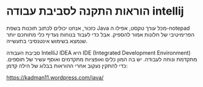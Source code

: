 # הוראות התקנה לסביבת עבודה intellij

כזכור, אנחנו יכולים לכתוב תוכנות בשפת Java מכל עורך טקסט, אפילו ה-notepad הפרימיטיבי של חלונות אמור להספיק. אבל כדי לעבוד בנוחות נעדיף כלי מתוחכם יותר שנמצא בשימוש אינטנסיבי בתעשייה. 

סביבת העבודה IntelliJ IDEA היא IDE (Integrated Development Environment) מתקדמת ונוחה לעבודה. יש בה המון כלים ואופציות מתקדמים ואוסף עשיר של תוספים. כדי להתקין נעקוב אחרי ההוראות בבלוג של הילה קדמן: 

https://kadman11.wordpress.com/java/
